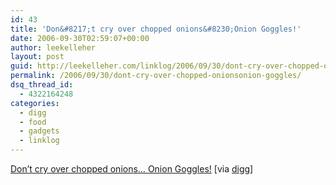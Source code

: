 ```yaml
---
id: 43
title: 'Don&#8217;t cry over chopped onions&#8230;Onion Goggles!'
date: 2006-09-30T02:59:07+00:00
author: leekelleher
layout: post
guid: http://leekelleher.com/linklog/2006/09/30/dont-cry-over-chopped-onionsonion-goggles/
permalink: /2006/09/30/dont-cry-over-chopped-onionsonion-goggles/
dsq_thread_id:
  - 4322164248
categories:
  - digg
  - food
  - gadgets
  - linklog
---
```

[Don&#8217;t cry over chopped onions&#8230; Onion Goggles!](http://www.broadwaypanhandler.com/broadway/product.asp?s_id=0&dept_id=4400&pf_id=rsvp_onion_goggles&) [via [digg](http://digg.com/gadgets/Don_t_cry_over_chopped_onions_Onion_Goggles)]
